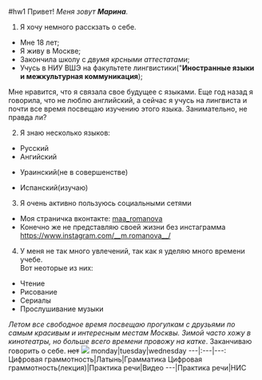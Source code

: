#hw1
Привет! *Меня зовут **Марина**.*
1. Я хочу немного расскзать о себе.
+ Мне 18 лет;
+ Я живу в Москве;
+ Закончила школу с *двумя крсными аттестатами*;
+ Учусь в НИУ ВШЭ на факультете лингвистики("__Иностранные языки и межкультурная коммуникация__);

 Мне нравится, что я связала свое будущее с языками. Еще год назад я говорила, что не люблю английский, а сейчас я учусь на лингвиста и почти все время посвещаю изучению этого языка. Занимательно, не правда ли?

2. Я знаю несколько языков:
+ Русский
+ Ангийский
-  Ураинский(не в совершенстве)
*  Испанский(изучаю)
3. Я очень активно пользуюсь социальными сетями
- Моя страничка вконтакте: 
[maa_romanova](https://vk.com/maa_romanova)
- Конечно же не представляю своей жизни без инстаграмма
<https://www.instagram.com/__m.romanova__/>

4. У меня не так много увлечений, так как я уделяю много времени учебе.
<br> Вот неоторые из них:
+ Чтение
+ Рисование
+ Сериалы
+ Прослушивание музыки 
 
_Летом все свободное время посвещаю прогулкам с друзьями по самым красивым и интересным местам Москвы. Зимой часто хожу в кинотеатры, но больше всего времени провожу на катке_. 
Заканчиваю говорить о себе. ~~нет~~
![](https://cdn.fishki.net/upload/post/2017/01/05/2183399/tn/4-13.jpg)
monday|tuesday|wednesday
---|:---|---:
Цифровая граммотность|Латынь|Грамматика
Цифровая граммотность(лекция)|Практика речи|Видео
---|Практика речи|НИС
